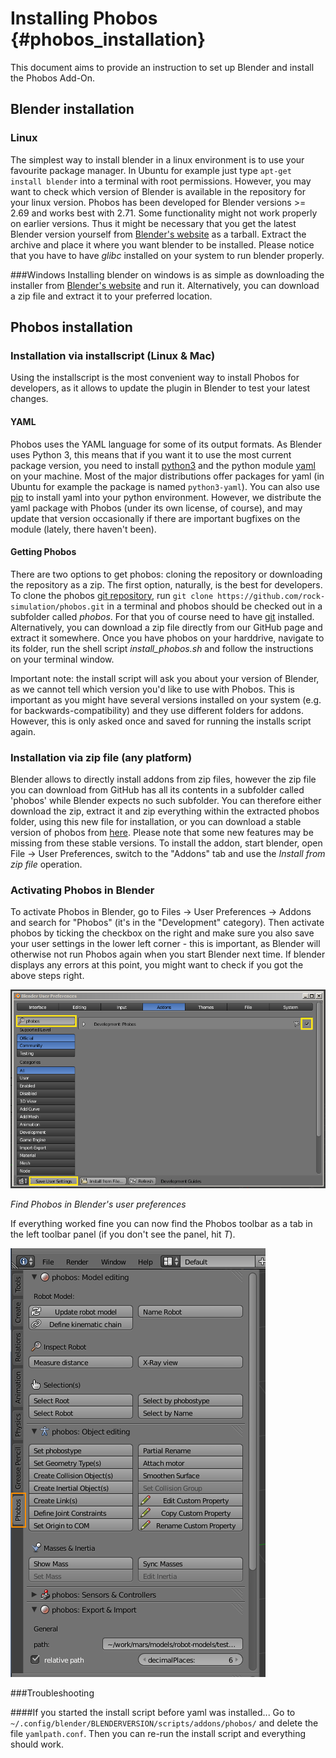 Installing Phobos {#phobos_installation}
===================

This document aims to provide an instruction to set up Blender and install the Phobos Add-On.

## Blender installation

### Linux
The simplest way to install blender in a linux environment is to use your favourite package manager. In Ubuntu for example just type `apt-get install blender` into a terminal with root permissions. However, you may want to check which version of Blender is available in the repository for your linux version. Phobos has been developed for Blender versions >= 2.69 and works best with 2.71. Some functionality might not work properly on earlier versions. Thus it might be necessary that you get the latest Blender version yourself from [Blender's website](http://www.blender.org) as a tarball. Extract the archive and place it where you want blender to be installed. Please notice that you have to have *glibc* installed on your system to run blender properly.

###Windows
Installing blender on windows is as simple as downloading the installer from [Blender's website](http://www.blender.org) and run it. Alternatively, you can download a zip file and extract it to your preferred location.

## Phobos installation

### Installation via installscript (Linux & Mac)
Using the installscript is the most convenient way to install Phobos for developers, as it allows to update the plugin in Blender to test your latest changes.

#### YAML
Phobos uses the YAML language for some of its output formats. As Blender uses Python 3, this means that if you want it to use the most current package version, you need to install [python3](https://www.python.org/) and the python module [yaml](http://www.yaml.org/) on your machine. Most of the major distributions offer packages for yaml (in Ubuntu for example the package is named `python3-yaml`). You can also use [pip](https://pypi.python.org/pypi/pip) to install yaml into your python environment. However, we distribute the yaml package with Phobos (under its own license, of course), and may update that version occasionally if there are important bugfixes on the module (lately, there haven't been).

#### Getting Phobos

There are two options to get phobos: cloning the repository or downloading the repository as a zip. The first option, naturally, is the best for developers. To clone the phobos [git repository](https://github.com/rock-simulation/phobos), run `git clone https://github.com/rock-simulation/phobos.git` in a terminal and phobos should be checked out in a subfolder called *phobos*. For that you of course need to have [git](http://git-scm.com/) installed. Alternatively, you can download a zip file directly from our GitHub page and extract it somewhere. Once you have phobos on your harddrive, navigate to its folder, run the shell script *install_phobos.sh* and follow the instructions on your terminal window.

Important note: the install script will ask you about your version of Blender, as we cannot tell which version you'd like to use with Phobos. This is important as you might have several versions installed on your system (e.g. for backwards-compatibility) and they use different folders for addons. However, this is only asked once and saved for running the installs script again.

### Installation via zip file (any platform)
Blender allows to directly install addons from zip files, however the zip file you can download from GitHub has all its contents in a subfolder called 'phobos' while Blender expects no such subfolder. You can therefore either download the zip, extract it and zip everything within the extracted phobos folder, using this new file for installation, or you can download a stable version of phobos from [here](http://XXXXX "pobos download"). Please note that some new features may be missing from these stable versions.
To install the addon, start blender, open File -> User Preferences, switch to the "Addons" tab and use the *Install from zip file* operation.

### Activating Phobos in Blender

To activate Phobos in Blender, go to Files -> User Preferences -> Addons and search for "Phobos" (it's in the "Development" category). Then activate phobos by ticking the checkbox on the right and make sure you also save your user settings in the lower left corner - this is important, as Blender will otherwise not run Phobos again when you start Blender next time. If blender displays any errors at this point, you might want to check if you got the above steps right.

![Phobos activation](img/userPrefs.png)

*Find Phobos in Blender's user preferences*

If everything worked fine you can now find the Phobos toolbar as a tab in the left toolbar panel (if you don't see the panel, hit *T*).

![Phobos toolbar](img/toolbar.png)

###Troubleshooting

####If you started the install script before yaml was installed...
Go to `~/.config/blender/BLENDERVERSION/scripts/addons/phobos/` and delete the file `yamlpath.conf`. Then you can re-run the install script and everything should work.

